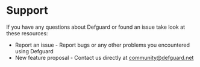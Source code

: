 # Support

If you have any questions about Defguard or found an issue take look at these resources:

* Report an issue - Report bugs or any other problems you encountered using Defguard
* New feature proposal - Contact us directly at community@defguard.net
